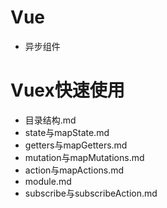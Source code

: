 # Vue
- 异步组件


#  Vuex快速使用

- 目录结构.md
- state与mapState.md
- getters与mapGetters.md
- mutation与mapMutations.md
- action与mapActions.md
- module.md
- subscribe与subscribeAction.md
